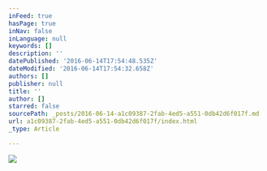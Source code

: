 ```yaml
---
inFeed: true
hasPage: true
inNav: false
inLanguage: null
keywords: []
description: ''
datePublished: '2016-06-14T17:54:48.535Z'
dateModified: '2016-06-14T17:54:32.658Z'
authors: []
publisher: null
title: ''
author: []
starred: false
sourcePath: _posts/2016-06-14-a1c09387-2fab-4ed5-a551-0db42d6f017f.md
url: a1c09387-2fab-4ed5-a551-0db42d6f017f/index.html
_type: Article

---
```

![](https://the-grid-user-content.s3-us-west-2.amazonaws.com/cfdfd221-08e7-42aa-b37b-aafdf63a738c.jpg)